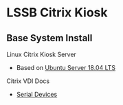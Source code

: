 # LSSB Citrix Kiosk

## Base System Install


Linux Citrix Kiosk Server
  - Based on [Ubuntu Server 18.04 LTS](http://releases.ubuntu.com/18.04.2/ubuntu-18.04.2-live-server-amd64.iso)

Citrix VDI Docs
  - [Serial Devices](https://docs.citrix.com/en-us/citrix-virtual-apps-desktops/devices/serial-devices.html)

